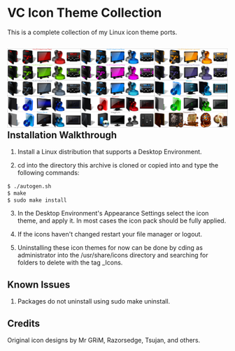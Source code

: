VC Icon Theme Collection
========================
This is a complete collection of my Linux icon theme ports.

![VC_Icon_Theme_Collection](https://github.com/OliverKurz/vc-icon-theme-collection/raw/master/images/Preview.png)
Installation Walkthrough
------------------------
1. Install a Linux distribution that supports a Desktop Environment.

2. cd into the directory this archive is cloned or copied into and type the following commands:

```
$ ./autogen.sh
$ make
$ sudo make install
```

3. In the Desktop Environment's Appearance Settings select the icon theme, and apply it. In most cases the icon pack should be fully applied.

4. If the icons haven't changed restart your file manager or logout.

5. Uninstalling these icon themes for now can be done by cding as administrator into the /usr/share/icons directory and searching for folders to delete with the tag _Icons.

Known Issues
------------
1. Packages do not uninstall using sudo make uninstall.

Credits
--------
Original icon designs by Mr GRiM, Razorsedge, Tsujan, and others.